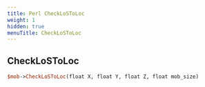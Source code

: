 ```yaml
---
title: Perl CheckLoSToLoc
weight: 1
hidden: true
menuTitle: CheckLoSToLoc
---
```

## CheckLoSToLoc
```perl
$mob->CheckLoSToLoc(float X, float Y, float Z, float mob_size)
```